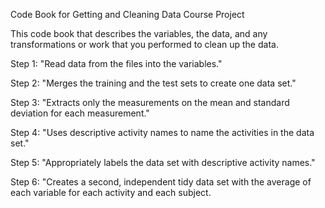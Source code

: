 Code Book for Getting and Cleaning Data Course Project

This code book that describes the variables, the data, and any transformations or work that you performed to clean up the data.

Step 1: "Read data from the files into the variables."

Step 2: "Merges the training and the test sets to create one data set."

Step 3: "Extracts only the measurements on the mean and standard deviation for each measurement."

Step 4: "Uses descriptive activity names to name the activities in the data set."

Step 5: "Appropriately labels the data set with descriptive activity names."

Step 6: "Creates a second, independent tidy data set with the average of each variable for each activity and each subject.
